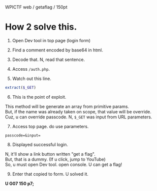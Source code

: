 WPICTF web / getaflag / 150pt

# How 2 solve this.

1. Open Dev tool in top page (login form)

2. Find a comment encoded by base64 in html.

3. Decode that. N, read that sentence.

4. Access `/auth.php`.

5. Watch out this line.

```php
extract($_GET)
```

6. This is the point of exploit.

This method will be generate an array from primitive params.  
But, if the name was already taken on scope, that value will be override.  
Cuz, u can override passcode. N, `$_GET` was input from URL parameters.

7. Access top page. do use parameters.

```
passcode=&input=
``` 

8. Displayed successful login.

N, it'll show a link button written "get a flag".  
But, that is a dummy. (If u click, jump to YouTube)  
So, u must open Dev tool. open console. U can get a flag!

9. Enter that copied to form. U solved it.

**U G07 150 p7;**

